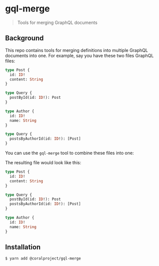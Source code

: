 # gql-merge

> Tools for merging GraphQL documents

## Background

This repo contains tools for merging definitions into multiple GraphQL documents
into one. For example, say you have these two files GraphQL files:

```graphql
type Post {
  id: ID!
  content: String
}

type Query {
  postById(id: ID!): Post
}
```

```graphql
type Author {
  id: ID!
  name: String
}

type Query {
  postsByAuthorId(id: ID!): [Post]
}
```

You can use the `gql-merge` tool to combine these files into one:

The resulting file would look like this:

```graphql
type Post {
  id: ID!
  content: String
}

type Query {
  postById(id: ID!): Post
  postsByAuthorId(id: ID!): [Post]
}

type Author {
  id: ID!
  name: String
}
```

## Installation

```
$ yarn add @coralproject/gql-merge
```